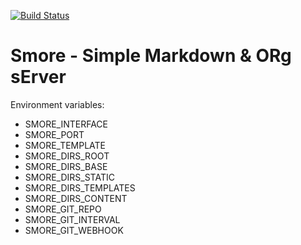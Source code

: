 [![Build Status](https://lab.devfu.net/api/badges/wombat/smore/status.svg)](https://lab.devfu.net/wombat/smore)

# Smore - Simple Markdown & ORg sErver

Environment variables:

- SMORE_INTERFACE
- SMORE_PORT
- SMORE_TEMPLATE
- SMORE_DIRS_ROOT
- SMORE_DIRS_BASE
- SMORE_DIRS_STATIC
- SMORE_DIRS_TEMPLATES
- SMORE_DIRS_CONTENT
- SMORE_GIT_REPO
- SMORE_GIT_INTERVAL
- SMORE_GIT_WEBHOOK
